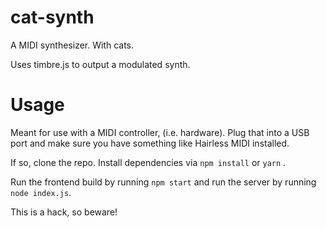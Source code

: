 # cat-synth
A MIDI synthesizer. With cats.

Uses timbre.js to output a modulated synth.

# Usage

Meant for use with a MIDI controller, (i.e. hardware). Plug that into a USB port and make sure you have something like Hairless MIDI installed.

If so, clone the repo. Install dependencies via `npm install` or `yarn` .

Run the frontend build by running `npm start` and run the server by running `node index.js`.

This is a hack, so beware!
